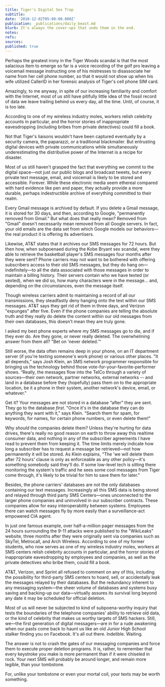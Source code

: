 ```yaml
---
title: Tiger's Digital Sex Trap
subtitle: 
date: '2010-12-02T05:00:00.000Z'
publication: _publications/daily_beast.md
blurb: It's always the cover-ups that undo them in the end.
notes: 
refs: 
sources: 
published: true
---
```

Perhaps the greatest irony in the Tiger Woods scandal is that the most salacious item to emerge so far is a voice recording of the golf pro leaving a voicemail message instructing one of his mistresses to disassociate her name from her cell phone number, so that it would not show up when his wife utilized CallerID in her forensic analysis of Tiger's cell phone SIM card.

Amazingly, to me anyway, in spite of our increasing familiarity and comfort with the Internet, most of us still have pitifully little idea of the fossil record of data we leave trailing behind us every day, all the time. Until, of course, it is too late.

According to one of my wireless industry moles, workers relish celebrity accounts in particular, and the horror stories of inappropriate eavesdropping (including bribes from private detectives) could fill a book.

Not that Tiger's liaisons wouldn't have been captured eventually by a security camera, the paparazzi, or a traditional blackmailer. But entrusting digital devices with private communications while simultaneously underestimating the distributive power of the Internet is a recipe for disaster.

Most of us still haven't grasped the fact that everything we commit to the digital space—not just our public blogs and broadcast tweets, but every private text message, email, and voicemail is likely to be stored and accessible. Forever. While these electronic media seem ethereal compared with hard evidence like pen and paper, they actually provide a more durable, perhaps indestructible archive of everything committed to their realm.

Every Gmail message is archived by default. If you delete a Gmail message, it is stored for 30 days, and then, according to Google, "permanently removed from Gmail." But what does that really mean? Removed from "Gmail" doesn't necessarily mean removed from all Google servers. In fact, your old emails are the data set from which Google models our behaviors—the real product it is offering its advertisers.

Likewise, AT&T states that it archives our SMS messages for 72 hours. But then how, when subpoenaed during the Kobe Bryant sex scandal, were they able to retrieve the basketball player's SMS messages four months after they were sent? Phone carriers may not want to be bothered with offering subscribers access to their old SMS messages, but they do hang on—indefinitely—to all the data associated with those messages in order to maintain a billing history. Their servers contain who we have texted (or sexted), when we did so, how many characters were in the message... and, depending on the circumstances, even the message itself.

Though wireless carriers admit to maintaining a record of all our transmissions, they steadfastly deny hanging onto the text within our SMS messages. AT&T says they get rid of them in three days, and Verizon "expunges" after five. Even if the phone companies are telling the absolute truth and they really do delete the content within our old messages from their own databases, this doesn't mean they are truly gone.

I asked my best phone experts where my SMS messages go to die, and if they ever do. Are they gone, or never really deleted. The overwhelming answer from them all? "Bet on 'never deleted.'"

Still worse, the data often remains deep in your phone, on an IT department server (if you're texting someone's work phone) or various other places. "It all depends,” says Josh Klein, an SMS network programmer responsible for bringing us the technology behind those vote-for-your-favorite-performer shows. “Really, the messages flow into the TelCo through a variety of sources—their own network, partner networks, external networks -- and land in a database before they (hopefully) pass them on to the appropriate location, be it a phone in their system, another network's device, email, or whatever."

Get it? Your messages are not stored in a database “after” they are sent. They go to the database *first*. "Once it's in the database they can do anything they want with it,” says Klein. “Search them for spam, for keywords, for names, for certain phone numbers, or even delete them!"

Why *should* the companies delete them? Unless they're hurting for data drives, there's really no good reason on earth to throw away this realtime consumer data, and nothing in any of the subscriber agreements I have read to prevent them from keeping it. The time limits merely indicate how long a subscriber has to request a message be retrieved—not how permanently it will be stored. As Klein explains, "The 'we will delete them after 72 hours' clause is only as enforceable as any other policy—it's something somebody said they'll do. If some low-level tech is sitting there monitoring the system's traffic and he sees some cool messages from Tiger come through, it's likely to be trivial for him to save them for later."

Besides, the phone carriers' databases are not the only databases containing our text messages. Increasingly all this SMS data is being stored and relayed through third party SMS Centers—ones unconnected to the larger phone companies and uninvolved in our subscriber contracts. These companies allow for easy interoperability between systems. Employees there can watch messages fly by more easily than a surveillance-act empowered CIA agent.

In just one famous example, over half-a-million pager messages from the 24 hours surrounding the 9-11 attacks were published to the "WikiLeaks" website, three months after they were originally sent via companies such as SkyTel, Metrocall, and Arch Wireless. According to one of my former students, who now serves as one of my wireless industry moles, workers at SMS centers relish celebrity accounts in particular, and the horror stories of inappropriate eavesdropping by employees and companies, as well as the private detectives who bribe them, could fill a book.

AT&T, Verizon, and Sprint all refused to comment on any of this, including the possibility for third-party SMS centers to hoard, sell, or accidentally leak the messages relayed by their databases. But the redundancy inherent to any messaging system—the sheer volume of databases and systems busy saving and backing-up our data—virtually assures its survival long beyond any date it may be scheduled for official deletion.

Most of us will never be subjected to kind of subpoena-worthy inquiry that tests the boundaries of the telephone companies' ability to retrieve old data, or the kind of celebrity that makes us worthy targets of SMS hackers. Still, we—the first generation of digital messagers—are in for a rude awakening when our pasts come back to haunt us like an old Junior High School stalker finding you on Facebook. It's all out there. Indelible. Waiting.

The answer is not to crash the gates of our messaging companies and force them to execute proper deletion programs. It is, rather, to remember that every keystroke you make is more permanent than if it were chiseled in rock. Your next SMS will probably be around longer, and remain more legible, than your tombstone.

For, unlike your tombstone or even your mortal coil, your texts may be worth something.
